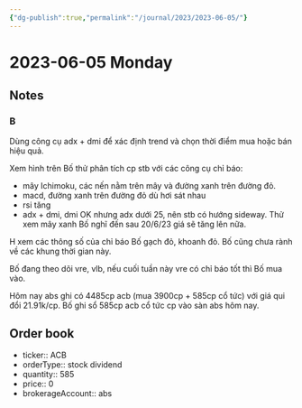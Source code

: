 ```yaml
---
{"dg-publish":true,"permalink":"/journal/2023/2023-06-05/"}
---
```


# 2023-06-05 Monday

## Notes

### B

Dùng công cụ adx + dmi để xác định trend và chọn thời điểm mua hoặc bán hiệu quả.

Xem hình trên Bố thử phân tích cp stb với các công cụ chỉ báo:
- mây Ichimoku, các nến nằm trên mây và đường xanh trên đường đỏ.
- macd, đường xanh trên đường đỏ dù hơi sát nhau
- rsi tăng
- adx + dmi, dmi OK nhưng adx dưới 25, nên stb có hướng sideway. Thử xem mây xanh Bố nghĩ đến sau 20/6/23 giá sẽ tăng lên nữa.

H xem các thông số của chỉ báo Bố gạch đỏ, khoanh đỏ. Bố cũng chưa rành về các khung thời gian này.

Bố đang theo dõi vre, vlb, nếu cuối tuần này vre có chỉ báo tốt thì Bố mua vào.

Hôm nay abs ghi có 4485cp acb (mua 3900cp + 585cp cổ tức) với giá qui đổi 21.91k/cp. Bố ghi sổ 585cp acb cổ tức cp vào sàn abs hôm nay.

## Order book

- ticker:: ACB
- orderType:: stock dividend
- quantity:: 585
- price:: 0
- brokerageAccount:: abs
